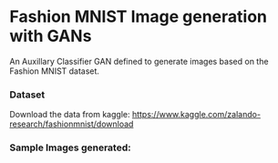 # Fashion MNIST Image generation with GANs
An Auxillary Classifier GAN defined to generate images based on the Fashion MNIST dataset.

### Dataset
Download the data from kaggle: https://www.kaggle.com/zalando-research/fashionmnist/download

### Sample Images generated:

